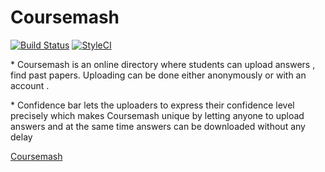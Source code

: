 # Coursemash

[![Build Status](https://travis-ci.org/rajikaimal/Coursemash.svg?branch=master)](https://travis-ci.org/rajikaimal/Coursemash)  [![StyleCI](https://styleci.io/repos/35628603/shield)](https://styleci.io/repos/35628603)

<p> * Coursemash is an online directory where students can upload answers , find past papers.
Uploading can be done either anonymously or with an account . </p>

<p> * Confidence bar lets the uploaders to express their confidence level precisely which makes Coursemash unique
by letting anyone to upload answers and at the same time answers can be downloaded without any delay </p>

<a href="http://coursemash.rajika.me"> Coursemash </a>
